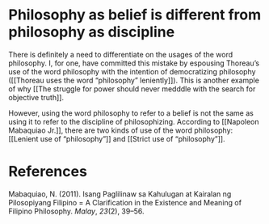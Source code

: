 # Philosophy as belief is different from philosophy as discipline

There is definitely a need to differentiate on the usages of the word philosophy. I, for one, have committed this mistake by espousing Thoreau’s use of the word philosophy with the intention of democratizing philosophy ([[Thoreau uses the word “philosophy” leniently]]). This is another example of why [[The struggle for power should never medddle with the search for objective truth]].

However, using the word philosophy to refer to a belief is not the same as using it to refer to the discipline of philosophizing. According to [[Napoleon Mabaquiao Jr.]], there are two kinds of use of the word philosophy: [[Lenient use of “philosophy”]] and [[Strict use of “philosophy”]].

# References

Mabaquiao, N. (2011). Isang Paglilinaw sa Kahulugan at Kairalan ng Pilosopiyang Filipino = A Clarification in the Existence and Meaning of Filipino Philosophy. *Malay*, *23*(2), 39–56.

